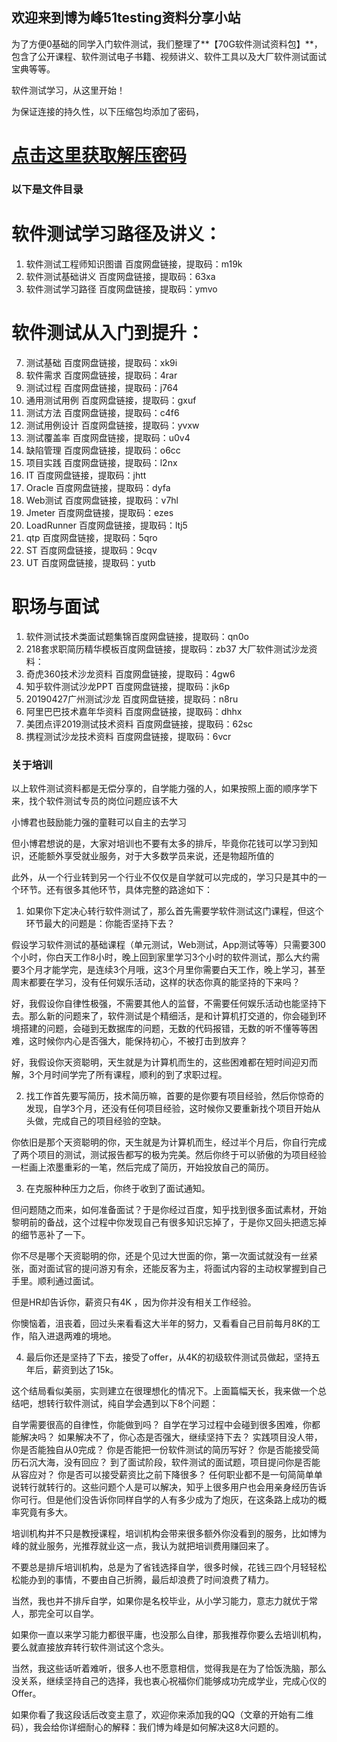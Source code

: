 ## 欢迎来到博为峰51testing资料分享小站

为了方便0基础的同学入门软件测试，我们整理了**【70G软件测试资料包】**，包含了公开课程、软件测试电子书籍、视频讲义、软件工具以及大厂软件测试面试宝典等等。

软件测试学习，从这里开始！

为保证连接的持久性，以下压缩包均添加了密码，
# [点击这里获取解压密码](http://kbyx0011.mikecrm.com/qCumvim)

### 以下是文件目录

# 软件测试学习路径及讲义：
1. 软件测试工程师知识图谱 百度网盘链接，提取码：m19k
2. 软件测试基础讲义 百度网盘链接，提取码：63xa
3. 软件测试学习路径 百度网盘链接，提取码：ymvo

# 软件测试从入门到提升：
7. 测试基础 百度网盘链接，提取码：xk9i
8. 软件需求 百度网盘链接，提取码：4rar
9. 测试过程 百度网盘链接，提取码：j764
10. 通用测试用例 百度网盘链接，提取码：gxuf
11. 测试方法 百度网盘链接，提取码：c4f6
12. 测试用例设计 百度网盘链接，提取码：yvxw
13. 测试覆盖率 百度网盘链接，提取码：u0v4
14. 缺陷管理 百度网盘链接，提取码：o6cc
15. 项目实践 百度网盘链接，提取码：l2nx
16. IT 百度网盘链接，提取码：jhtt
17. Oracle 百度网盘链接，提取码：dyfa
18. Web测试 百度网盘链接，提取码：v7hl
19. Jmeter 百度网盘链接，提取码：ezes
20. LoadRunner 百度网盘链接，提取码：ltj5
21. qtp 百度网盘链接，提取码：5qro
22. ST 百度网盘链接，提取码：9cqv
23. UT 百度网盘链接，提取码：yutb

# 职场与面试
1. 软件测试技术类面试题集锦百度网盘链接，提取码：qn0o
2. 218套求职简历精华模板百度网盘链接，提取码：zb37
大厂软件测试沙龙资料：
1. 奇虎360技术沙龙资料 百度网盘链接，提取码：4gw6
2. 知乎软件测试沙龙PPT 百度网盘链接，提取码：jk6p
3. 20190427广州测试沙龙 百度网盘链接，提取码：n8ru
4. 阿里巴巴技术嘉年华资料 百度网盘链接，提取码：dhhx
5. 美团点评2019测试技术资料 百度网盘链接，提取码：62sc
6. 携程测试沙龙技术资料 百度网盘链接，提取码：6vcr

### 关于培训
以上软件测试资料都是无偿分享的，自学能力强的人，如果按照上面的顺序学下来，找个软件测试专员的岗位问题应该不大

小博君也鼓励能力强的童鞋可以自主的去学习

但小博君想说的是，大家对培训也不要有太多的排斥，毕竟你花钱可以学习到知识，还能额外享受就业服务，对于大多数学员来说，还是物超所值的

此外，从一个行业转到另一个行业不仅仅是自学就可以完成的，学习只是其中的一个环节。还有很多其他环节，具体完整的路途如下：

1. 如果你下定决心转行软件测试了，那么首先需要学软件测试这门课程，但这个环节最大的问题是：你能否坚持下去？

假设学习软件测试的基础课程（单元测试，Web测试，App测试等等）只需要300个小时，你白天工作8小时，晚上回到家里学习3个小时的软件测试，那么大约需要3个月才能学完，是连续3个月哦，这3个月里你需要白天工作，晚上学习，甚至周末都要在学习，没有任何娱乐活动，这样的状态你真的能坚持的下来吗？

好，我假设你自律性极强，不需要其他人的监督，不需要任何娱乐活动也能坚持下去。那么新的问题来了，软件测试是个精细活，是和计算机打交道的，你会碰到环境搭建的问题，会碰到无数据库的问题，无数的代码报错，无数的听不懂等等困难，这时候你内心是否强大，能保持初心，不被打击到放弃？

好，我假设你天资聪明，天生就是为计算机而生的，这些困难都在短时间迎刃而解，3个月时间学完了所有课程，顺利的到了求职过程。

2. 找工作首先要写简历，技术简历嘛，首要的是你要有项目经验，然后你惊奇的发现，自学3个月，还没有任何项目经验，这时候你又要重新找个项目开始从头做，完成自己的项目经验的空缺。

你依旧是那个天资聪明的你，天生就是为计算机而生，经过半个月后，你自行完成了两个项目的测试，测试报告都写的极为完美。然后你终于可以骄傲的为项目经验一栏画上浓墨重彩的一笔，然后完成了简历，开始投放自己的简历。

3. 在克服种种压力之后，你终于收到了面试通知。

但问题随之而来，如何准备面试？于是你经过百度，知乎找到很多面试素材，开始黎明前的备战，这个过程中你发现自己有很多知识忘掉了，于是你又回头把遗忘掉的细节恶补了一下。

你不尽是哪个天资聪明的你，还是个见过大世面的你，第一次面试就没有一丝紧张，面对面试官的提问游刃有余，还能反客为主，将面试内容的主动权掌握到自己手里。顺利通过面试。

但是HR却告诉你，薪资只有4K ，因为你并没有相关工作经验。

你懊恼着，沮丧着，回过头来看看这大半年的努力，又看看自己目前每月8K的工作，陷入进退两难的境地。

4. 最后你还是坚持了下去，接受了offer，从4K的初级软件测试员做起，坚持五年后，薪资到达了15k。

这个结局看似美丽，实则建立在很理想化的情况下。上面篇幅天长，我来做一个总结吧，想转行软件测试，纯自学会遇到以下8个问题：

自学需要很高的自律性，你能做到吗？
自学在学习过程中会碰到很多困难，你都能解决吗？
如果解决不了，你心态是否强大，继续坚持下去？
实践项目没人带，你是否能独自从0完成？
你是否能把一份软件测试的简历写好？
你是否能接受简历石沉大海，没有回应？
到了面试阶段，软件测试的面试题，项目提问你是否能从容应对？
你是否可以接受薪资比之前下降很多？
任何职业都不是一句简简单单说转行就转行的。这些问题个人是可以解决，知乎上很多用户也会用亲身经历告诉你可行。但是他们没告诉你同样自学的人有多少成为了炮灰，在这条路上成功的概率究竟有多大。

培训机构并不只是教授课程，培训机构会带来很多额外你没看到的服务，比如博为峰的就业服务，光推荐就业这一点，我认为就把培训费用赚回来了。

不要总是排斥培训机构，总是为了省钱选择自学，很多时候，花钱三四个月轻轻松松能办到的事情，不要由自己折腾，最后却浪费了时间浪费了精力。

当然，我也并不排斥自学，如果你是名校毕业，从小学习能力，意志力就优于常人，那完全可以自学。

如果你一直以来学习能力都很平庸，也没那么自律，那我推荐你要么去培训机构，要么就直接放弃转行软件测试这个念头。

当然，我这些话听着难听，很多人也不愿意相信，觉得我是在为了恰饭洗脑，那么没关系，继续坚持自己的选择，我也衷心祝福你们能够成功完成学业，完成心仪的Offer。

如果你看了我这段话后改变主意了，欢迎你来添加我的QQ（文章的开始有二维码），我会给你详细耐心的解释：我们博为峰是如何解决这8大问题的。
